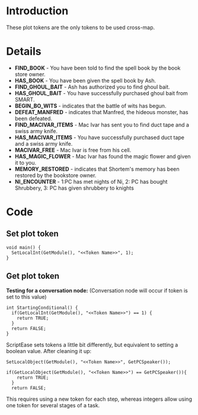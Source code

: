 # Introduction #

These plot tokens are the only tokens to be used cross-map.


# Details #

  * **FIND\_BOOK** - You have been told to find the spell book by the book store owner.
  * **HAS\_BOOK** - You have been given the spell book by Ash.
  * **FIND\_GHOUL\_BAIT** - Ash has authorized you to find ghoul bait.
  * **HAS\_GHOUL\_BAIT** - You have successfully purchased ghoul bait from SMART.
  * **BEGIN\_BO\_WITS** - indicates that the battle of wits has begun.
  * **DEFEAT\_MANFRED** - indicates that Manfred, the hideous monster, has been defeated.
  * **FIND\_MACIVAR\_ITEMS** - Mac Ivar has sent you to find duct tape and a swiss army knife.
  * **HAS\_MACIVAR\_ITEMS** - You have successfully purchased duct tape and a swiss army knife.
  * **MACIVAR\_FREE** - Mac Ivar is free from his cell.
  * **HAS\_MAGIC\_FLOWER** - Mac Ivar has found the magic flower and given it to you.
  * **MEMORY\_RESTORED** - indicates that Shortem's memory has been restored by the bookstore owner.
  * **NI\_ENCOUNTER** - 1:PC has met nights of Ni, 2: PC has bought Shrubbery, 3: PC has given shrubbery to knights

# Code #
## Set plot token ##
```
void main() {
  SetLocalInt(GetModule(), "<<Token Name>>", 1);
}
```
## Get plot token ##
**Testing for a conversation node:**
(Conversation node will occur if token is set to this value)
```
int StartingConditional() {
  if(GetLocalInt(GetModule(), "<<Token Name>>") == 1) {
    return TRUE;
  }
  return FALSE;
}
```


ScriptEase sets tokens a little bit differently, but equivalent to setting a boolean value.  After cleaning it up:
```
SetLocalObject(GetModule(), "<<Token Name>>", GetPCSpeaker());
```
```
if(GetLocalObject(GetModule(), "<<Token Name>>") == GetPCSpeaker()){
    return TRUE;
  }
  return FALSE;
```
This requires using a new token for each step, whereas integers allow using one token for several stages of a task.